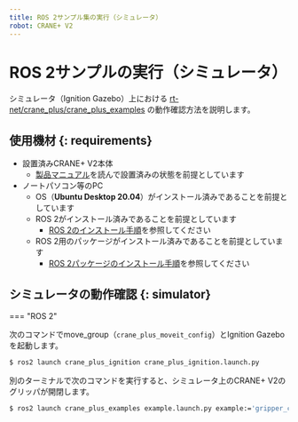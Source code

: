```yaml
---
title: ROS 2サンプル集の実行（シミュレータ）
robot: CRANE+ V2
---
```


# ROS 2サンプルの実行（シミュレータ）

シミュレータ（Ignition Gazebo）上における
[rt-net/crane_plus/crane_plus_examples](https://github.com/rt-net/crane_plus/tree/master/crane_plus_examples)
の動作確認方法を説明します。

## 使用機材 {: requirements}

* 設置済みCRANE+ V2本体
    * [製品マニュアル](https://rt-net.jp/products/cranev2/)を読んで設置済みの状態を前提としています
* ノートパソコン等のPC
    * OS（**Ubuntu Desktop 20.04**）がインストール済みであることを前提としています
    * ROS 2がインストール済みであることを前提としています
        * [ROS 2のインストール手順](./install.md)を参照してください
    * ROS 2用のパッケージがインストール済みであることを前提としています
        * [ROS 2パッケージのインストール手順](./package-install.md)を参照してください

## シミュレータの動作確認 {: simulator}

=== "ROS 2"

次のコマンドでmove_group（`crane_plus_moveit_config`）とIgnition Gazeboを起動します。

```sh
$ ros2 launch crane_plus_ignition crane_plus_ignition.launch.py
```

別のターミナルで次のコマンドを実行すると、シミュレータ上のCRANE+ V2のグリッパが開閉します。

```sh
$ ros2 launch crane_plus_examples example.launch.py example:='gripper_control'
```

